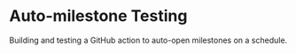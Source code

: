 # Auto-milestone Testing
Building and testing a GitHub action to auto-open milestones on a schedule.
